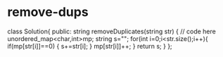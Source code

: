 # remove-dups
class Solution{
public:
	string removeDuplicates(string str) {
	    // code here
	    unordered_map<char,int>mp;
	   string s="";
	   for(int i=0;i<str.size();i++){
	         if(mp[str[i]]==0)
	         {
	             s+=str[i];
	         }
	         mp[str[i]]++;
	   }
	   return s;
	}
};
